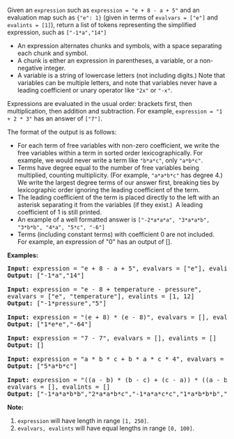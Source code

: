 <div><p>Given an <code>expression</code>&nbsp;such as <code>expression = "e + 8 - a + 5"</code> and an evaluation map such as <code>{"e": 1}</code> (given in terms of <code>evalvars = ["e"]</code> and <code>evalints = [1]</code>), return a list of tokens representing the simplified expression, such as <code>["-1*a","14"]</code></p>

<ul>
	<li>An expression alternates chunks and symbols, with a space separating each chunk and symbol.</li>
	<li>A chunk is either an expression in parentheses, a variable, or a non-negative integer.</li>
	<li>A variable is a string of lowercase letters (not including digits.) Note that variables can be multiple letters, and note that variables never have a leading coefficient or unary operator like <code>"2x"</code> or <code>"-x"</code>.</li>
</ul>

<p>Expressions are evaluated in the usual order: brackets first, then multiplication, then addition and subtraction. For example, <code>expression = "1 + 2 * 3"</code> has an answer of <code>["7"]</code>.</p>

<p>The format of the output is as follows:</p>

<ul>
	<li>For each term of free variables with non-zero coefficient, we write the free variables within a term in sorted order lexicographically. For example, we would never write a term like <code>"b*a*c"</code>, only <code>"a*b*c"</code>.</li>
	<li>Terms have degree equal to the number of free variables being multiplied, counting multiplicity. (For example, <code>"a*a*b*c"</code> has degree 4.) We write the largest degree terms of our answer first, breaking ties by lexicographic order ignoring the leading coefficient of the term.</li>
	<li>The leading coefficient of the term is placed directly to the left with an asterisk separating it from the variables (if they exist.)&nbsp; A leading coefficient of 1 is still printed.</li>
	<li>An example of a well formatted answer is <code>["-2*a*a*a", "3*a*a*b", "3*b*b", "4*a", "5*c", "-6"]</code>&nbsp;</li>
	<li>Terms (including constant terms) with coefficient 0 are not included.&nbsp; For example, an expression of "0" has an output of [].</li>
</ul>

<p><strong>Examples:</strong></p>

<pre><strong>Input:</strong> expression = "e + 8 - a + 5", evalvars = ["e"], evalints = [1]
<strong>Output:</strong> ["-1*a","14"]

<strong>Input:</strong> expression = "e - 8 + temperature - pressure",
evalvars = ["e", "temperature"], evalints = [1, 12]
<strong>Output:</strong> ["-1*pressure","5"]

<strong>Input:</strong> expression = "(e + 8) * (e - 8)", evalvars = [], evalints = []
<strong>Output:</strong> ["1*e*e","-64"]

<strong>Input:</strong> expression = "7 - 7", evalvars = [], evalints = []
<strong>Output:</strong> []

<strong>Input:</strong> expression = "a * b * c + b * a * c * 4", evalvars = [], evalints = []
<strong>Output:</strong> ["5*a*b*c"]

<strong>Input:</strong> expression = "((a - b) * (b - c) + (c - a)) * ((a - b) + (b - c) * (c - a))",
evalvars = [], evalints = []
<strong>Output:</strong> ["-1*a*a*b*b","2*a*a*b*c","-1*a*a*c*c","1*a*b*b*b","-1*a*b*b*c","-1*a*b*c*c","1*a*c*c*c","-1*b*b*b*c","2*b*b*c*c","-1*b*c*c*c","2*a*a*b","-2*a*a*c","-2*a*b*b","2*a*c*c","1*b*b*b","-1*b*b*c","1*b*c*c","-1*c*c*c","-1*a*a","1*a*b","1*a*c","-1*b*c"]
</pre>

<p><strong>Note:</strong></p>

<ol>
	<li><code>expression</code> will have length in range <code>[1, 250]</code>.</li>
	<li><code>evalvars, evalints</code> will have equal lengths in range <code>[0, 100]</code>.</li>
</ol>
</div>